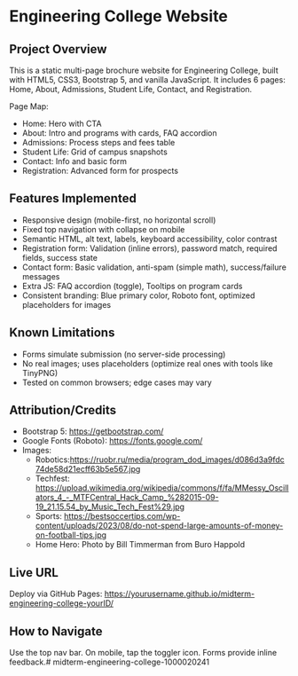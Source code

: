 # Engineering College Website

## Project Overview
This is a static multi-page brochure website for Engineering College, built with HTML5, CSS3, Bootstrap 5, and vanilla JavaScript. It includes 6 pages: Home, About, Admissions, Student Life, Contact, and Registration.

Page Map:
- Home: Hero with CTA
- About: Intro and programs with cards, FAQ accordion
- Admissions: Process steps and fees table
- Student Life: Grid of campus snapshots
- Contact: Info and basic form
- Registration: Advanced form for prospects

## Features Implemented
- Responsive design (mobile-first, no horizontal scroll)
- Fixed top navigation with collapse on mobile
- Semantic HTML, alt text, labels, keyboard accessibility, color contrast
- Registration form: Validation (inline errors), password match, required fields, success state
- Contact form: Basic validation, anti-spam (simple math), success/failure messages
- Extra JS: FAQ accordion (toggle), Tooltips on program cards
- Consistent branding: Blue primary color, Roboto font, optimized placeholders for images

## Known Limitations
- Forms simulate submission (no server-side processing)
- No real images; uses placeholders (optimize real ones with tools like TinyPNG)
- Tested on common browsers; edge cases may vary

## Attribution/Credits
- Bootstrap 5: https://getbootstrap.com/
- Google Fonts (Roboto): https://fonts.google.com/
- Images:
    - Robotics:https://ruobr.ru/media/program_dod_images/d086d3a9fdc74de58d21ecff63b5e567.jpg
    - Techfest: https://upload.wikimedia.org/wikipedia/commons/f/fa/MMessy_Oscillators_4_-_MTFCentral_Hack_Camp_%282015-09-19_21.15.54_by_Music_Tech_Fest%29.jpg
    - Sports: https://bestsoccertips.com/wp-content/uploads/2023/08/do-not-spend-large-amounts-of-money-on-football-tips.jpg
    - Home Hero: Photo by Bill Timmerman from Buro Happold[](https://www.burohappold.com/news/best-university-building-campus-design/)

## Live URL
Deploy via GitHub Pages: https://yourusername.github.io/midterm-engineering-college-yourID/

## How to Navigate
Use the top nav bar. On mobile, tap the toggler icon. Forms provide inline feedback.#   m i d t e r m - e n g i n e e r i n g - c o l l e g e - 1 0 0 0 0 2 0 2 4 1  
 